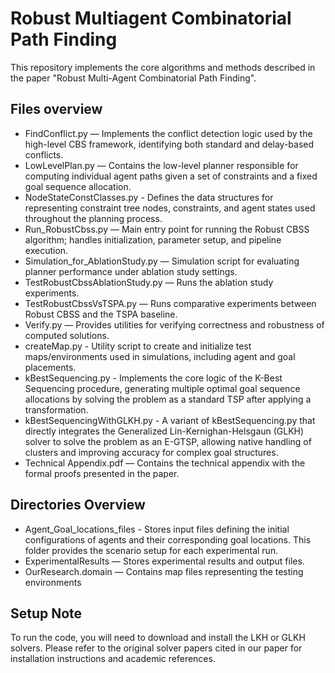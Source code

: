 # Robust Multiagent Combinatorial Path Finding

This repository implements the core algorithms and methods described in the paper "Robust Multi-Agent Combinatorial Path Finding".

## Files overview

* FindConflict.py — Implements the conflict detection logic used by the high-level CBS framework, identifying both standard and delay-based conflicts.
* LowLevelPlan.py — Contains the low-level planner responsible for computing individual agent paths given a set of constraints and a fixed goal sequence allocation.
* NodeStateConstClasses.py - Defines the data structures for representing constraint tree nodes, constraints, and agent states used throughout the planning process.
* Run_RobustCbss.py — Main entry point for running the Robust CBSS algorithm; handles initialization, parameter setup, and pipeline execution.
* Simulation_for_AblationStudy.py — Simulation script for evaluating planner performance under ablation study settings.
* TestRobustCbssAblationStudy.py — Runs the ablation study experiments.
* TestRobustCbssVsTSPA.py — Runs comparative experiments between Robust CBSS and the TSPA baseline.
* Verify.py — Provides utilities for verifying correctness and robustness of computed solutions.
* createMap.py - Utility script to create and initialize test maps/environments used in simulations, including agent and goal placements.
* kBestSequencing.py - Implements the core logic of the K-Best Sequencing procedure, generating multiple optimal goal sequence allocations by solving the problem as a standard TSP after applying a transformation.
* kBestSequencingWithGLKH.py - A variant of kBestSequencing.py that directly integrates the Generalized Lin-Kernighan-Helsgaun (GLKH) solver to solve the problem as an E-GTSP, allowing native handling of clusters and improving accuracy for complex goal structures.
* Technical Appendix.pdf — Contains the technical appendix with the formal proofs presented in the paper.

## Directories Overview

* Agent_Goal_locations_files - Stores input files defining the initial configurations of agents and their corresponding goal locations. This folder provides the scenario setup for each experimental run.
* ExperimentalResults — Stores experimental results and output files.
* OurResearch.domain — Contains map files representing the testing environments

## Setup Note
To run the code, you will need to download and install the LKH or GLKH solvers. Please refer to the original solver papers cited in our paper for installation instructions and academic references.
